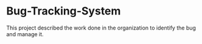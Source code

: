 # Bug-Tracking-System
This project described the work done in the organization to identify the bug and manage it.
